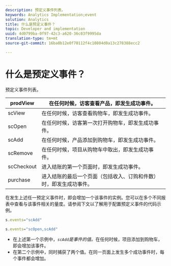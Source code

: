 ```yaml
---
description: 预定义事件列表。
keywords: Analytics Implementation;event
solution: Analytics
title: 什么是预定义事件？
topic: Developer and implementation
uuid: 4d0799ba-0f97-42c3-a620-36c03f9995da
translation-type: tm+mt
source-git-commit: 16ba0b12e0f70112f4c10804d0a13c278388ecc2

---
```



# 什么是预定义事件？

预定义事件列表。

| prodView | 在任何时候，访客查看产品，即发生成功事件。 |
|---|---|
| scView | 在任何时候，访客查看购物车，即发生成功事件。 |
| scOpen | 在任何时候，访客第一次打开购物车，即发生成功事件。 |
| scAdd | 在任何时候，产品添加到购物车，即发生成功事件。 |
| scRemove | 在任何时候，项目从购物车中取出，即发生成功事件。 |
| scCheckout | 进入结账的第一个页面时，即发生成功事件。 |
| purchase | 进入结账的最后一个页面（包括收入、订购和件数）时，即发生成功事件。 |

在发生上述任一预定义事件时，即会增加一个该事件的实例。您可以在多个不同报表中查看与该事件相关的量度。请参阅下文以了解用于配置预定义事件的代码示例。

```js
s.events="scAdd"
```

```js
s.events="scOpen,scAdd"
```

* 在上述第一个示例中，*`scAdd`是事件的值。*&#x200B;在任何时候，项目添加到购物车，即会增加该事件。
* 在第二个示例中，同时捕获了两个值。在同一页面上发生多个成功事件时，每个事件都会增加。

